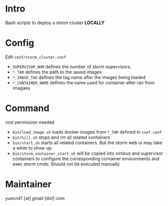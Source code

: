 # Intro

Bash scripts to deploy a storm cluster **LOCALLY**

# Config

Edit `conf/storm_cluster.conf`

* `SUPERVISOR_NUM` defines the number of storm supervisors.
* `*_TAR` defines the path to the saved images
* `*_IMAGE_TAG` defines the tag name after the images being loaded
* `*_CONTAINER_NAME` defines the name used for container after ran from imagaes

# Command

root permission needed

* `bin/load_image.sh` loads docker images from `*_TAR` defined in `conf.conf`
* `bin/kill.sh` stops and rm all related containers
* `bin/start.sh` starts all related containers. But the storm web ui may take a while to show up.
* `bin/storm_container_start.sh` will be copied into nimbus and supervisor containers to configure the corresponding container environments and exec storm cmds. Should not be executed manually

# Maintainer

yuecn41 [at] gmail [dot] com
